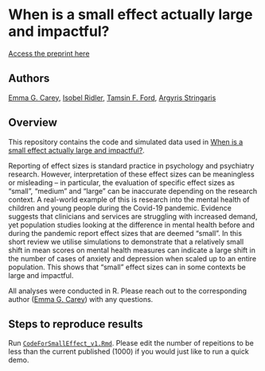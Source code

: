 # When is a small effect actually large and impactful?

[Access the preprint here]()

## Authors

[Emma G. Carey](https://orcid.org/0000-0002-2294-7989), [Isobel Ridler](https://orcid.org/0000-0003-2196-4733), [Tamsin F. Ford](https://orcid.org/0000-0001-5295-4904), [Argyris Stringaris](https://orcid.org/0000-0002-6264-8377)

## Overview

This repository contains the code and simulated data used in [When is a small effect actually large and impactful?](). 

Reporting of effect sizes is standard practice in psychology and psychiatry research. However, interpretation of these effect sizes can be meaningless or misleading – in particular, the evaluation of specific effect sizes as “small”, “medium” and “large” can be inaccurate depending on the research context. A real-world example of this is research into the mental health of children and young people during the Covid-19 pandemic. Evidence suggests that clinicians and services are struggling with increased demand, yet population studies looking at the difference in mental health before and during the pandemic report effect sizes that are deemed “small”. In this short review we utilise simulations to demonstrate that a relatively small shift in mean scores on mental health measures can indicate a large shift in the number of cases of anxiety and depression when scaled up to an entire population. This shows that “small” effect sizes can in some contexts be large and impactful.

All analyses were conducted in R. Please reach out to the corresponding author ([Emma G. Carey](ec475@medschl.cam.ac.uk)) with any questions. 

## Steps to reproduce results

Run [`CodeForSmallEffect_v1.Rmd`](../master/CodeForSmallEffect_v1). Please edit the number of repeitions to be less than the current published (1000) if you would just like to run a quick demo.
